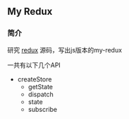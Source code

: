 ## My Redux



### 简介

研究 [redux](https://github.com/reduxjs/redux) 源码，写出js版本的my-redux

一共有以下几个API

- createStore
  - getState
  - dispatch
  - state
  - subscribe

